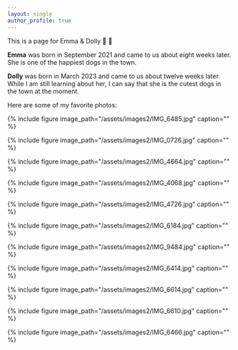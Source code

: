 ```yaml
---
layout: single
author_profile: true
---
```


This is a page for Emma & Dolly :feet:  :feet:

**Emma**  was born in September 2021 and came to us about eight weeks later. She is one of the happiest dogs in the town. 

**Dolly** was born in March 2023 and came to us about twelve weeks later. While I am still learning about her, I can say that she is the cutest dogs in the town at the moment. 

Here are some of my favorite photos:

{% include figure image_path="/assets/images2/IMG_6485.jpg" caption="" %}

{% include figure image_path="/assets/images2/IMG_0726.jpg" caption="" %}

{% include figure image_path="/assets/images2/IMG_4664.jpg" caption="" %}

{% include figure image_path="/assets/images2/IMG_4068.jpg" caption="" %}

{% include figure image_path="/assets/images2/IMG_4726.jpg" caption="" %}

{% include figure image_path="/assets/images2/IMG_6184.jpg" caption="" %}

{% include figure image_path="/assets/images2/IMG_9484.jpg" caption="" %}

{% include figure image_path="/assets/images2/IMG_6414.jpg" caption="" %}

{% include figure image_path="/assets/images2/IMG_6614.jpg" caption="" %}

{% include figure image_path="/assets/images2/IMG_6610.jpg" caption="" %}

{% include figure image_path="/assets/images2/IMG_6466.jpg" caption="" %}



